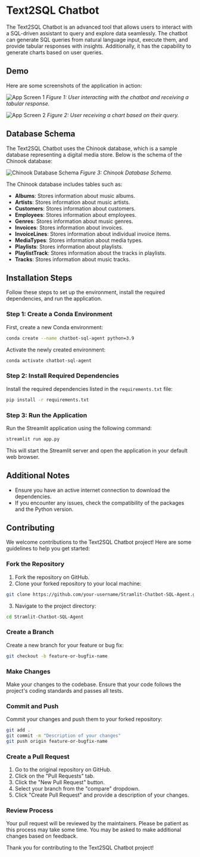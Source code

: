 # Text2SQL Chatbot

The Text2SQL Chatbot is an advanced tool that allows users to interact with a SQL-driven assistant to query and explore data seamlessly. The chatbot can generate SQL queries from natural language input, execute them, and provide tabular responses with insights. Additionally, it has the capability to generate charts based on user queries.

## Demo

Here are some screenshots of the application in action:

![App Screen 1](app_screen.png)
_Figure 1: User interacting with the chatbot and receiving a tabular response._

![App Screen 2](app_screen2.png)
_Figure 2: User receiving a chart based on their query._

## Database Schema

The Text2SQL Chatbot uses the Chinook database, which is a sample database representing a digital media store. Below is the schema of the Chinook database:

![Chinook Database Schema](chinook_database.png)
_Figure 3: Chinook Database Schema._

The Chinook database includes tables such as:

- **Albums**: Stores information about music albums.
- **Artists**: Stores information about music artists.
- **Customers**: Stores information about customers.
- **Employees**: Stores information about employees.
- **Genres**: Stores information about music genres.
- **Invoices**: Stores information about invoices.
- **InvoiceLines**: Stores information about individual invoice items.
- **MediaTypes**: Stores information about media types.
- **Playlists**: Stores information about playlists.
- **PlaylistTrack**: Stores information about the tracks in playlists.
- **Tracks**: Stores information about music tracks.

## Installation Steps

Follow these steps to set up the environment, install the required dependencies, and run the application.

### Step 1: Create a Conda Environment

First, create a new Conda environment:

```bash
conda create --name chatbot-sql-agent python=3.9
```

Activate the newly created environment:

```bash
conda activate chatbot-sql-agent
```

### Step 2: Install Required Dependencies

Install the required dependencies listed in the `requirements.txt` file:

```bash
pip install -r requirements.txt
```

### Step 3: Run the Application

Run the Streamlit application using the following command:

```bash
streamlit run app.py
```

This will start the Streamlit server and open the application in your default web browser.

## Additional Notes

- Ensure you have an active internet connection to download the dependencies.
- If you encounter any issues, check the compatibility of the packages and the Python version.

## Contributing

We welcome contributions to the Text2SQL Chatbot project! Here are some guidelines to help you get started:

### Fork the Repository

1. Fork the repository on GitHub.
2. Clone your forked repository to your local machine:

```bash
git clone https://github.com/your-username/Stramlit-Chatbot-SQL-Agent.git
```

3. Navigate to the project directory:

```bash
cd Stramlit-Chatbot-SQL-Agent
```

### Create a Branch

Create a new branch for your feature or bug fix:

```bash
git checkout -b feature-or-bugfix-name
```

### Make Changes

Make your changes to the codebase. Ensure that your code follows the project's coding standards and passes all tests.

### Commit and Push

Commit your changes and push them to your forked repository:

```bash
git add .
git commit -m "Description of your changes"
git push origin feature-or-bugfix-name
```

### Create a Pull Request

1. Go to the original repository on GitHub.
2. Click on the "Pull Requests" tab.
3. Click the "New Pull Request" button.
4. Select your branch from the "compare" dropdown.
5. Click "Create Pull Request" and provide a description of your changes.

### Review Process

Your pull request will be reviewed by the maintainers. Please be patient as this process may take some time. You may be asked to make additional changes based on feedback.

Thank you for contributing to the Text2SQL Chatbot project!
